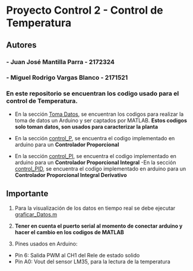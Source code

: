 # Proyecto Control 2  - Control de Temperatura

## Autores
### - Juan José Mantilla Parra - 2172324
###  - Miguel Rodrigo Vargas Blanco - 2171521

### En este repositorio se encuentran los codigo usado para el control de Temperatura.

- En la sección [Toma Datos](https://github.com/Grexilo/Proyecto-Control-Temperatura/tree/main/Toma%20Datos), se encuentran los codigos para realizar la toma de datos un Arduino y ser captados por MATLAB. **Estos codigos solo toman datos, son usados para caracterizar la planta** 

- En la sección [control_P](https://github.com/Grexilo/Proyecto-Control-Temperatura/tree/main/control_P), se encuentra el codigo implementado en arduino para un **Controlador Proporcional**
- En la sección [control_PI](https://github.com/Grexilo/Proyecto-Control-Temperatura/tree/main/control_PI), se encuentra el codigo implementado en arduino para un **Controlador Proporcional Integral**
-En la sección [control_PID](https://github.com/Grexilo/Proyecto-Control-Temperatura/tree/main/control_PID), se encuentra el codigo implementado en arduino para un **Controlador Proporcional Integral Derivativo**

## **Importante** 

1. Para la visualización de los datos en tiempo real se debe ejecutar [graficar_Datos.m](https://github.com/Grexilo/Proyecto-Control-Temperatura/blob/main/grafiar_Datos.m)

2. **Tener en cuenta el puerto serial al momento de conectar arduino y hacer el cambio en los codigos de MATLAB**

3. Pines usados en Arduino:
  - Pin 6: Salida PWM al CH1 del Rele de estado solido
  - Pin A0: Vout del sensor LM35, para la lectura de la temperatura

